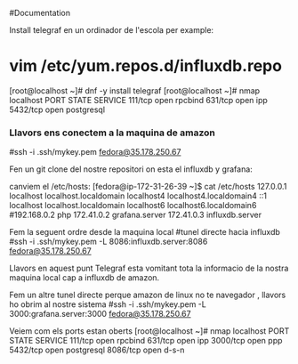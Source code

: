 #Documentation

Install telegraf en un ordinador de l'escola per example:
# vim /etc/yum.repos.d/influxdb.repo

[root@localhost ~]# dnf -y install telegraf
[root@localhost ~]# nmap localhost
PORT     STATE SERVICE
111/tcp  open  rpcbind
631/tcp  open  ipp
5432/tcp open  postgresql

### Llavors ens conectem a la maquina de amazon
#ssh -i .ssh/mykey.pem fedora@35.178.250.67

Fen un git clone del nostre repositori on esta el influxdb y grafana:

canviem el /etc/hosts:
[fedora@ip-172-31-26-39 ~]$ cat /etc/hosts
127.0.0.1   localhost localhost.localdomain localhost4 localhost4.localdomain4
::1         localhost localhost.localdomain localhost6 localhost6.localdomain6
#192.168.0.2 php
172.41.0.2 grafana.server
172.41.0.3 influxdb.server


Fem la seguent ordre desde la maquina local
#tunel directe hacia influxdb
#ssh -i .ssh/mykey.pem -L 8086:influxdb.server:8086 fedora@35.178.250.67 

Llavors en aquest punt Telegraf esta vomitant tota la informacio de la nostra maquina local
cap a influxdb de amazon.

Fem un altre tunel directe perque amazon de linux no te navegador , llavors ho obrim al nostre sistema
#ssh -i .ssh/mykey.pem -L 3000:grafana.server:3000 fedora@35.178.250.67 

Veiem com els ports estan oberts
[root@localhost ~]# nmap localhost
PORT     STATE SERVICE
111/tcp  open  rpcbind
631/tcp  open  ipp
3000/tcp open  ppp
5432/tcp open  postgresql
8086/tcp open  d-s-n
